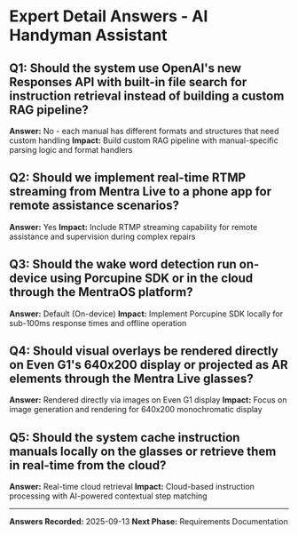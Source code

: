 # Expert Detail Answers - AI Handyman Assistant

## Q1: Should the system use OpenAI's new Responses API with built-in file search for instruction retrieval instead of building a custom RAG pipeline?
**Answer:** No - each manual has different formats and structures that need custom handling
**Impact:** Build custom RAG pipeline with manual-specific parsing logic and format handlers

## Q2: Should we implement real-time RTMP streaming from Mentra Live to a phone app for remote assistance scenarios?
**Answer:** Yes
**Impact:** Include RTMP streaming capability for remote assistance and supervision during complex repairs

## Q3: Should the wake word detection run on-device using Porcupine SDK or in the cloud through the MentraOS platform?
**Answer:** Default (On-device)
**Impact:** Implement Porcupine SDK locally for sub-100ms response times and offline operation

## Q4: Should visual overlays be rendered directly on Even G1's 640x200 display or projected as AR elements through the Mentra Live glasses?
**Answer:** Rendered directly via images on Even G1 display
**Impact:** Focus on image generation and rendering for 640x200 monochromatic display

## Q5: Should the system cache instruction manuals locally on the glasses or retrieve them in real-time from the cloud?
**Answer:** Real-time cloud retrieval
**Impact:** Cloud-based instruction processing with AI-powered contextual step matching

---

**Answers Recorded:** 2025-09-13
**Next Phase:** Requirements Documentation
